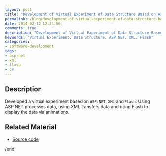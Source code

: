 ```yaml
---
layout: post
title: "Development of Virtual Experiment of Data Structure Based on Asp.net XML and Flash"
permalink: /blog/development-of-virtual-experiment-of-data-structure-based-on-asp-net-xml-and-flash
date: 2014-02-12 12:34:56
comments: true
description: "Development of Virtual Experiment of Data Structure Based on ASP.NET XML and Flash."
keywords: "Virtual Experiment, Data Structure, ASP.NET, XML, Flash"
categories:
- software-development
tags:
- asp-net
- xml
- flash
- c#
---
```


## Description

Developed a virtual experiment based on `ASP.NET`, `XML` and `Flash`. Using ASP.NET processes data, using XML transfers data and using Flash to display the data via animations. 

## Related Material

* <u><a href="https://github.com/Winbobob/Development-of-Virtual-Experiment-of-Data-Structure-Based-on-Asp.net-XML-and-Flash" target="_blank">Source code</a></u>


/end
